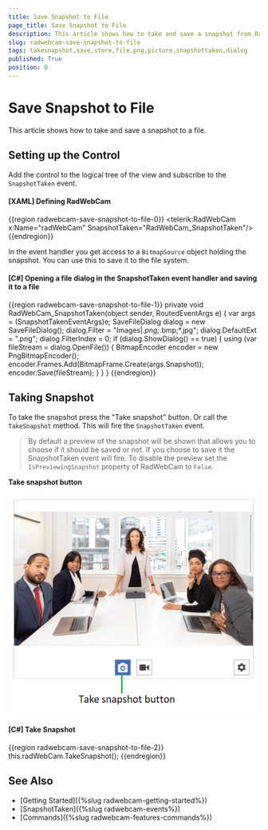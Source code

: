 ```yaml
---
title: Save Snapshot to File
page_title: Save Snapshot to File
description: This article shows how to take and save a snapshot from RadWebCam to a file.
slug: radwebcam-save-snapshot-to-file
tags: takesnapshot,save,store,file,png,picture,snapshottaken,dialog
published: True
position: 0
---
```


# Save Snapshot to File

This article shows how to take and save a snapshot to a file.

## Setting up the Control

Add the control to the logical tree of the view and subscribe to the `SnapshotTaken` event.

#### __[XAML] Defining RadWebCam__
{{region radwebcam-save-snapshot-to-file-0}}
	<telerik:RadWebCam x:Name="radWebCam" SnapshotTaken="RadWebCam_SnapshotTaken"/>
{{endregion}}

In the event handler you get access to a `BitmapSource` object holding the snapshot. You can use this to save it to the file system. 

#### __[C#] Opening a file dialog in the SnapshotTaken event handler and saving it to a file__
{{region radwebcam-save-snapshot-to-file-1}}
	private void RadWebCam_SnapshotTaken(object sender, RoutedEventArgs e)
	{
	    var args = (SnapshotTakenEventArgs)e;
		SaveFileDialog dialog = new SaveFileDialog();
		dialog.Filter = "Images|*.png;*.bmp;*.jpg";
		dialog.DefaultExt = ".png";
		dialog.FilterIndex = 0;
		if (dialog.ShowDialog() == true)
		{
			using (var fileStream = dialog.OpenFile())
			{
				BitmapEncoder encoder = new PngBitmapEncoder();
				encoder.Frames.Add(BitmapFrame.Create(args.Snapshot));
				encoder.Save(fileStream);
			}
		}
	}
{{endregion}}

## Taking Snapshot

To take the snapshot press the "Take snapshot" button. Or call the `TakeSnapshot` method. This will fire the `SnapshotTaken` event.

> By default a preview of the snapshot will be shown that allows you to choose if it should be saved or not. If you choose to save it the SnapshotTaken event will fire. To disable the preview set the `IsPreviewingSnapshot` property of RadWebCam to `False`.

__Take snapshot button__

![{{ site.framework_name }} RadWebCam Take Snapshot Button](images/radwebcam-save-snapshot-to-file-0.png)

#### __[C#] Take Snapshot__
{{region radwebcam-save-snapshot-to-file-2}}
	this.radWebCam.TakeSnapshot();
{{endregion}}

## See Also  
* [Getting Started]({%slug radwebcam-getting-started%})
* [SnapshotTaken]({%slug radwebcam-events%})
* [Commands]({%slug radwebcam-features-commands%})